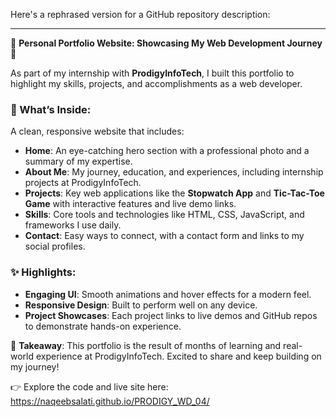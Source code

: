 Here's a rephrased version for a GitHub repository description:

---

🚀 **Personal Portfolio Website: Showcasing My Web Development Journey** 🚀

As part of my internship with **ProdigyInfoTech**, I built this portfolio to highlight my skills, projects, and accomplishments as a web developer.

### 🔨 What’s Inside:
A clean, responsive website that includes:
- **Home**: An eye-catching hero section with a professional photo and a summary of my expertise.
- **About Me**: My journey, education, and experiences, including internship projects at ProdigyInfoTech.
- **Projects**: Key web applications like the **Stopwatch App** and **Tic-Tac-Toe Game** with interactive features and live demo links.
- **Skills**: Core tools and technologies like HTML, CSS, JavaScript, and frameworks I use daily.
- **Contact**: Easy ways to connect, with a contact form and links to my social profiles.

### ✨ Highlights:
- **Engaging UI**: Smooth animations and hover effects for a modern feel.
- **Responsive Design**: Built to perform well on any device.
- **Project Showcases**: Each project links to live demos and GitHub repos to demonstrate hands-on experience.

🎯 **Takeaway**:
This portfolio is the result of months of learning and real-world experience at ProdigyInfoTech. Excited to share and keep building on my journey!

👉 Explore the code and live site here: https://naqeebsalati.github.io/PRODIGY_WD_04/

